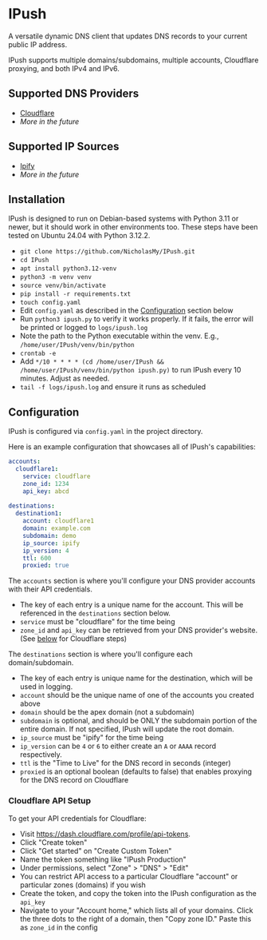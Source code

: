 # IPush

A versatile dynamic DNS client that updates DNS records to your current public IP address.

IPush supports multiple domains/subdomains, multiple accounts, Cloudflare proxying, and both IPv4 and IPv6.

## Supported DNS Providers
- [Cloudflare](https://www.cloudflare.com/)
- _More in the future_

## Supported IP Sources
- [Ipify](https://www.ipify.org/)
- _More in the future_

## Installation

IPush is designed to run on Debian-based systems with Python 3.11 or newer, but it should work in other environments too. These steps have been tested on Ubuntu 24.04 with Python 3.12.2.

* `git clone https://github.com/NicholasMy/IPush.git`
* `cd IPush`
* `apt install python3.12-venv`
* `python3 -m venv venv`
* `source venv/bin/activate`
* `pip install -r requirements.txt`
* `touch config.yaml`
* Edit `config.yaml` as described in the [Configuration](#configuration) section below
* Run `python3 ipush.py` to verify it works properly. If it fails, the error will be printed or logged to `logs/ipush.log`
* Note the path to the Python executable within the venv. E.g., `/home/user/IPush/venv/bin/python`
* `crontab -e`
* Add `*/10 * * * * (cd /home/user/IPush && /home/user/IPush/venv/bin/python ipush.py)` to run IPush every 10 minutes. Adjust as needed.
* `tail -f logs/ipush.log` and ensure it runs as scheduled

## Configuration

IPush is configured via `config.yaml` in the project directory.

Here is an example configuration that showcases all of IPush's capabilities:

```yaml
accounts:
  cloudflare1:
    service: cloudflare
    zone_id: 1234
    api_key: abcd
    
destinations:
  destination1:
    account: cloudflare1
    domain: example.com
    subdomain: demo
    ip_source: ipify
    ip_version: 4
    ttl: 600
    proxied: true
```

The `accounts` section is where you'll configure your DNS provider accounts with their API credentials.

* The key of each entry is a unique name for the account. This will be referenced in the `destinations` section below.
* `service` must be "cloudflare" for the time being
* `zone_id` and `api_key` can be retrieved from your DNS provider's website. (See [below](#cloudflare-api-setup) for Cloudflare steps)

The `destinations` section is where you'll configure each domain/subdomain.

* The key of each entry is unique name for the destination, which will be used in logging.
* `account` should be the unique name of one of the accounts you created above
* `domain` should be the apex domain (not a subdomain)
* `subdomain` is optional, and should be ONLY the subdomain portion of the entire domain. If not specified, IPush will update the root domain.
* `ip_source` must be "ipify" for the time being
* `ip_version` can be `4` or `6` to either create an `A` or `AAAA` record respectively.
* `ttl` is the "Time to Live" for the DNS record in seconds (integer)
* `proxied` is an optional boolean (defaults to false) that enables proxying for the DNS record on Cloudflare
    

### Cloudflare API Setup

To get your API credentials for Cloudflare:

* Visit https://dash.cloudflare.com/profile/api-tokens.
* Click "Create token"
* Click "Get started" on "Create Custom Token"
* Name the token something like "IPush Production"
* Under permissions, select "Zone" > "DNS" > "Edit"
* You can restrict API access to a particular Cloudflare "account" or particular zones (domains) if you wish
* Create the token, and copy the token into the IPush configuration as the `api_key`
* Navigate to your "Account home," which lists all of your domains. Click the three dots to the right of a domain, then "Copy zone ID." Paste this as `zone_id` in the config